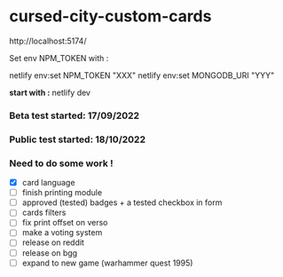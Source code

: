 # cursed-city-custom-cards

http://localhost:5174/

Set env NPM_TOKEN with :

netlify env:set NPM_TOKEN "XXX"
netlify env:set MONGODB_URI "YYY"

**start with :** netlify dev

### Beta test started: 17/09/2022

### Public test started: 18/10/2022

### Need to do some work !

- [x] card language
- [ ] finish printing module
- [ ] approved (tested) badges + a tested checkbox in form
- [ ] cards filters
- [ ] fix print offset on verso
- [ ] make a voting system
- [ ] release on reddit
- [ ] release on bgg
- [ ] expand to new game (warhammer quest 1995)
